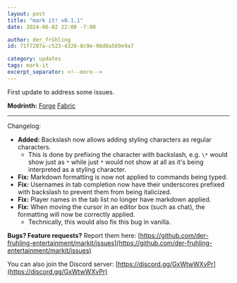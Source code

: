 ```yaml
---
layout: post
title: "mark it! v0.1.1"
date: 2024-06-02 22:00 -7:00

author: der_frühling
id: 71f7207a-c523-4326-8c9e-96d0a569e9a7

category: updates
tags: mark-it
excerpt_separator: <!--more-->
---
```


First update to address some issues.

<!--more-->

**Modrinth:** [Forge](https://modrinth.com/mod/mark-it/version/0.1.1+forge) [Fabric](https://modrinth.com/mod/mark-it/version/0.1.1+fabric)

---

Changelog:
- **Added:** Backslash now allows adding styling characters as regular characters.
    - This is done by prefixing the character with backslash, e.g. `\*` would show just as `*` while just `*` would not show at all as it's being interpreted as a styling character.
- **Fix:** Markdown formatting is now not applied to commands being typed.
- **Fix:** Usernames in tab completion now have their underscores prefixed with backslash to prevent them from being italicized.
- **Fix:** Player names in the tab list no longer have markdown applied.
- **Fix:** When moving the cursor in an editor box (such as chat), the formatting will now be correctly applied.
    - Technically, this would also fix this bug in vanilla.

**Bugs? Feature requests?** Report them here: [https://github.com/der-fruhling-entertainment/markit/issues](https://github.com/der-fruhling-entertainment/markit/issues)

You can also join the Discord server: [https://discord.gg/GxWtwWXvPr](https://discord.gg/GxWtwWXvPr)

